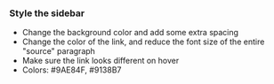 ### Style the sidebar
- Change the background color and add some extra spacing
- Change the color of the link, and reduce the font size of the entire "source" paragraph
- Make sure the link looks different on hover
- Colors: #9AE84F, #9138B7
